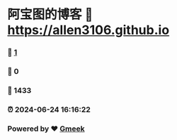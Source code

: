 # 阿宝图的博客 :link: https://allen3106.github.io 
### :page_facing_up: [1](https://allen3106.github.io/tag.html) 
### :speech_balloon: 0 
### :hibiscus: 1433 
### :alarm_clock: 2024-06-24 16:16:22 
### Powered by :heart: [Gmeek](https://github.com/Meekdai/Gmeek)
